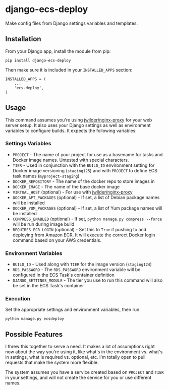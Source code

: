 # django-ecs-deploy

Make config files from Django settings variables and templates.

## Installation

From your Django app, install the module from pip:

	pip install django-ecs-deploy
	
Then make sure it is included in your `INSTALLED_APPS` section:

	INSTALLED_APPS = (
		...
	    'ecs-deploy',
	)

## Usage

This command assumes you're using [jwilder/nginx-proxy](https://github.com/jwilder/nginx-proxy) for your web server setup. It also uses your Django settings as well as environment variables to configure builds. It expects the following variables:

### Settings Variables

* `PROJECT` - The name of your project for use as a basename for tasks and Docker image names. Untested with special characters.
* `TIER` - Used in conjunction with the `BUILD_ID` environment setting for Docker image versioning (`staging125`) and with `PROJECT` to define ECS task names (`myproject-staging`)
* `DOCKER_REPOSITORY` - The name of the docker repo to store images in
* `DOCKER_IMAGE` - The name of the base docker image
* `VIRTUAL_HOST` (optional) - For use with [jwilder/nginx-proxy](https://github.com/jwilder/nginx-proxy)
* `DOCKER_APT_PACKAGES` (optional) - If set, a list of Debian package names will be installed
* `DOCKER_YUM_PACKAGES` (optional) - If set, a list of Yum package names will be installed
* `COMPRESS_ENABLED` (optional) - If set, `python manage.py compress --force` will be run during image build
* `REQUIRES_ECR_LOGIN` (optional) - Set this to `True` if pushing to and deploying from Amazon ECR. It will execute the correct Docker login command based on your AWS credentials.

### Environment Variables

* `BUILD_ID` - Used along with `TIER` for the image version (`staging124`)
* `RDS_PASSWORD` - The `RDS_PASSWORD` environment variable will be configured in the ECS Task's container definition
* `DJANGO_SETTINGS_MODULE` - The tier you use to run this command will also be set in the ECS Task's container

### Execution

Set the appropriate settings and environment variables, then run:

	python manage.py ecsdeploy

## Possible Features

I threw this together to serve a need. It makes a lot of assumptions right now about the way you're using it, like what's in the environment vs. what's in settings, what is required vs. optional, etc. I'm totally open to pull requests that make the system more flexible.

The system assumes you have a service created based on `PROJECT` and `TIER` in your settings, and will not create the service for you or use different names.
